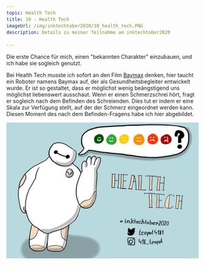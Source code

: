 ```yaml
---
topic: Health Tech
title: 10 - Health Tech
imageUrl: /img/inktechtober2020/10_health_tech.PNG
description: Details zu meiner Teilnahme am inktechtober2020

---
```


Die erste Chance für mich, einen "bekannten Charakter" einzubauen, und ich habe sie sogleich genutzt.

Bei Health Tech musste ich sofort an den Film [Baymax](https://de.wikipedia.org/wiki/Baymax_%E2%80%93_Riesiges_Robowabohu) denken, hier taucht ein Roboter namens Baymax auf, der als Gesundheitsbegleiter entwickelt wurde. Er ist so gestaltet, dass er möglichst wenig beängstigend uns möglichst liebenswert ausschaut. Wenn er einen Schmerzschrei hört, fragt er sogleich nach dem Befinden des Schreienden. Dies tut er indem er eine Skala zur Verfügung stellt, auf der der Schmerz eingeordnet werden kann. Diesen Moment des nach dem Befinden-Fragens habe ich hier abgebildet.

![10 Health Tech](/img/inktechtober2020/10_health_tech.PNG)
